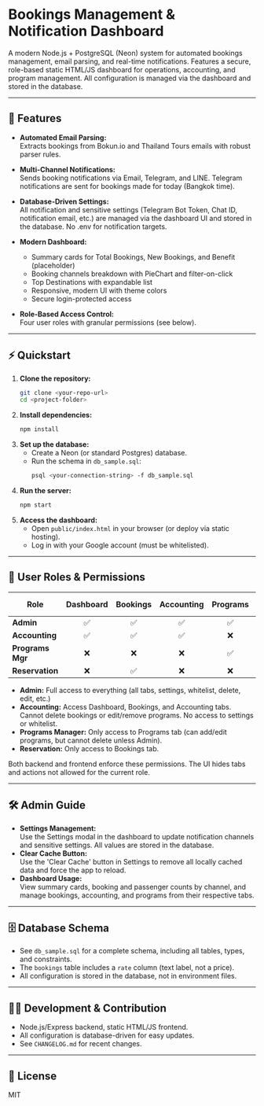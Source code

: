 # Bookings Management & Notification Dashboard

A modern Node.js + PostgreSQL (Neon) system for automated bookings management, email parsing, and real-time notifications. Features a secure, role-based static HTML/JS dashboard for operations, accounting, and program management. All configuration is managed via the dashboard and stored in the database.

---

## 🚀 Features

- **Automated Email Parsing:**  
  Extracts bookings from Bokun.io and Thailand Tours emails with robust parser rules.

- **Multi-Channel Notifications:**  
  Sends booking notifications via Email, Telegram, and LINE. Telegram notifications are sent for bookings made for today (Bangkok time).

- **Database-Driven Settings:**  
  All notification and sensitive settings (Telegram Bot Token, Chat ID, notification email, etc.) are managed via the dashboard UI and stored in the database. No .env for notification targets.

- **Modern Dashboard:**  
  - Summary cards for Total Bookings, New Bookings, and Benefit (placeholder)
  - Booking channels breakdown with PieChart and filter-on-click
  - Top Destinations with expandable list
  - Responsive, modern UI with theme colors
  - Secure login-protected access

- **Role-Based Access Control:**  
  Four user roles with granular permissions (see below).

---

## ⚡ Quickstart

1. **Clone the repository:**
   ```sh
   git clone <your-repo-url>
   cd <project-folder>
   ```
2. **Install dependencies:**
   ```sh
   npm install
   ```
3. **Set up the database:**
   - Create a Neon (or standard Postgres) database.
   - Run the schema in `db_sample.sql`:
     ```sh
     psql <your-connection-string> -f db_sample.sql
     ```
4. **Run the server:**
   ```sh
   npm start
   ```
5. **Access the dashboard:**
   - Open `public/index.html` in your browser (or deploy via static hosting).
   - Log in with your Google account (must be whitelisted).

---

## 👤 User Roles & Permissions

| Role             | Dashboard | Bookings | Accounting | Programs | Settings/Whitelist | Delete Bookings | Edit/Remove Programs |
|------------------|:---------:|:--------:|:----------:|:--------:|:------------------:|:---------------:|:--------------------:|
| **Admin**        | ✅        | ✅       | ✅         | ✅       | ✅                 | ✅              | ✅                   |
| **Accounting**   | ✅        | ✅       | ✅         | ❌       | ❌                 | ❌              | ❌                   |
| **Programs Mgr** | ❌        | ❌       | ❌         | ✅       | ❌                 | ❌              | ✅ (no delete)        |
| **Reservation**  | ❌        | ✅       | ❌         | ❌       | ❌                 | ❌              | ❌                   |

- **Admin:** Full access to everything (all tabs, settings, whitelist, delete, edit, etc.)
- **Accounting:** Access Dashboard, Bookings, and Accounting tabs. Cannot delete bookings or edit/remove programs. No access to settings or whitelist.
- **Programs Manager:** Only access to Programs tab (can add/edit programs, but cannot delete unless Admin).
- **Reservation:** Only access to Bookings tab.

Both backend and frontend enforce these permissions. The UI hides tabs and actions not allowed for the current role.

---

## 🛠️ Admin Guide

- **Settings Management:**  
  Use the Settings modal in the dashboard to update notification channels and sensitive settings. All values are stored in the database.
- **Clear Cache Button:**  
  Use the 'Clear Cache' button in Settings to remove all locally cached data and force the app to reload.
- **Dashboard Usage:**  
  View summary cards, booking and passenger counts by channel, and manage bookings, accounting, and programs from their respective tabs.

---

## 🗄️ Database Schema

- See `db_sample.sql` for a complete schema, including all tables, types, and constraints.
- The `bookings` table includes a `rate` column (text label, not a price).
- All configuration is stored in the database, not in environment files.

---

## 👩‍💻 Development & Contribution

- Node.js/Express backend, static HTML/JS frontend.
- All configuration is database-driven for easy updates.
- See `CHANGELOG.md` for recent changes.

---

## 📄 License

MIT 